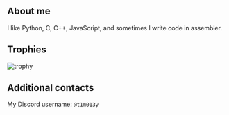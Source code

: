 ## About me
I like Python, C, C++, JavaScript, and sometimes I write code in assembler.

## Trophies
![trophy](https://github-profile-trophy.vercel.app/?username=t1m013y&column=6&theme=onedark&no-frame=true)

## Additional contacts
My Discord username: `@t1m013y`
